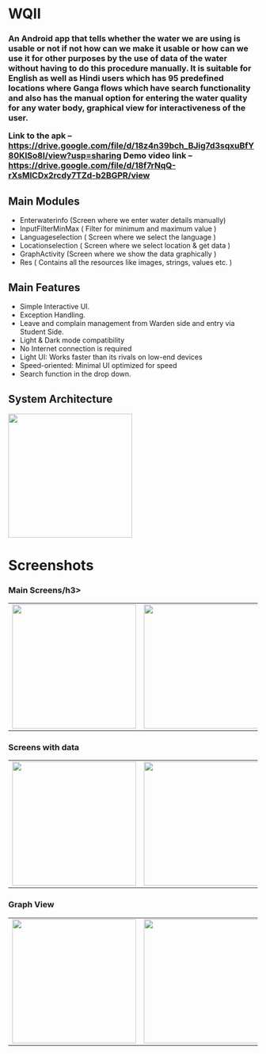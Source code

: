 # WQII
<h3>An Android app that tells whether the water we are using is usable or not if not how can we make it usable or how can we use it for other purposes by the use of data of the water without having to do this procedure manually. It is suitable for English as well as Hindi users which has 95 predefined locations where Ganga flows which have search functionality and also has the manual option for entering the water quality for any water body, graphical view for interactiveness of the user.
  
Link to the apk – https://drive.google.com/file/d/18z4n39bch_BJig7d3sqxuBfY80KISo8I/view?usp=sharing
Demo video link – https://drive.google.com/file/d/18f7rNqQ-rXsMlCDx2rcdy7TZd-b2BGPR/view


</h3>

## Main Modules
* Enterwaterinfo (Screen where we enter water details manually)
* InputFilterMinMax ( Filter for minimum and maximum value )
* Languageselection ( Screen where we select the language )
* Locationselection ( Screen where we select location & get data )
* GraphActivity (Screen where we show the data graphically )
* Res ( Contains all the resources like images, strings, values etc. )

## Main Features
* Simple Interactive UI.
* Exception Handling.
* Leave and complain management from Warden side and entry via Student Side.
* Light & Dark mode compatibility
* No Internet connection is required
* Light UI: Works faster than its rivals on low-end devices
* Speed-oriented: Minimal UI optimized for speed
* Search function in the drop down.

## System Architecture
 <td><img src="https://github.com/Pratyaksh777/WQII/blob/master/Final%20submission%20capstone/s11.jpg" width=250 ></td>

# Screenshots
<h3>Main Screens/h3>
<table>
<tr>
<td><img src="https://github.com/Pratyaksh777/WQII/blob/master/Final%20submission%20capstone/s6.jpg" width=250 ></td>
  <td><img src="https://github.com/Pratyaksh777/WQII/blob/master/Final%20submission%20capstone/s7.jpg" width=250 ></td>
  <td><img src="https://github.com/Pratyaksh777/WQII/blob/master/Final%20submission%20capstone/s8.jpg" width=250 ></td>
  <td><img src="https://github.com/Pratyaksh777/WQII/blob/master/Final%20submission%20capstone/s9.jpg" width=250 ></td>
  </tr>
  </table>
  <h3>Screens with data</h3>
<table>
<tr>
  <td><img src="https://github.com/Pratyaksh777/WQII/blob/master/Final%20submission%20capstone/s1.jpg" width=250 ></td>
  <td><img src="https://github.com/Pratyaksh777/WQII/blob/master/Final%20submission%20capstone/s3.jpg" width=250 ></td>
  <td><img src="https://github.com/Pratyaksh777/WQII/blob/master/Final%20submission%20capstone/s5.jpg" width=250 ></td>
  </tr>
  </table>
   <h3>Graph View</h3>
  <table>
  <tr>
    
<td><img src="https://github.com/Pratyaksh777/WQII/blob/master/Final%20submission%20capstone/s2.jpg" width=250 ></td>
  <td><img src="https://github.com/Pratyaksh777/WQII/blob/master/Final%20submission%20capstone/s4.jpg" width=250 ></td>
  </tr>
  </table>
